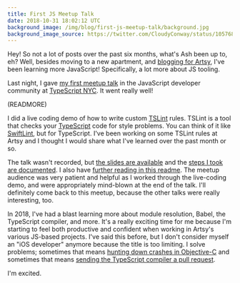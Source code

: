 ```yaml
---
title: First JS Meetup Talk
date: 2018-10-31 18:02:12 UTC
background_image: /img/blog/first-js-meetup-talk/background.jpg
background_image_source: https://twitter.com/CloudyConway/status/1057682538645389312
---
```


Hey! So not a lot of posts over the past six months, what's Ash been up to, eh? Well, besides moving to a new apartment, and [blogging for Artsy](http://artsy.github.io/author/ash/), I've been learning more JavaScript! Specifically, a lot more about JS tooling. 

Last night, I gave [my first meetup talk](https://www.meetup.com/TypeScriptNYC/events/255170060/) in the JavaScript developer community at [TypeScript NYC](https://www.meetup.com/TypeScriptNYC/). It went really well!

(READMORE)

I did a live coding demo of how to write custom [TSLint](https://palantir.github.io/tslint/) rules. TSLint is a tool that checks your [TypeScript](https://www.typescriptlang.org) code for style problems. You can think of it like [SwiftLint](https://github.com/realm/SwiftLint), but for TypeScript. I've been working on some TSLint rules at Artsy and I thought I would share what I've learned over the past month or so.

The talk wasn't recorded, but [the slides are available](https://speakerdeck.com/ashfurrow/building-custom-tslint-rules) and the [steps I took are documented](https://github.com/ashfurrow/tsnyc-tslint-rules/blob/master/STEPS.md). I also have [further reading in this readme](https://github.com/ashfurrow/tslint-playground). The meetup audience was very patient and helpful as I worked through the live-coding demo, and were appropriately mind-blown at the end of the talk. I'll definitely come back to this meetup, because the other talks were really interesting, too.

In 2018, I've had a blast learning more about module resolution, Babel, the TypeScript compiler, and more. It's a really exciting time for me because I'm starting to feel both productive and confident when working in Artsy's various JS-based projects. I've said this before, but I don't consider myself an "iOS developer" anymore because the title is too limiting. I solve problems; sometimes that means [hunting down crashes in Objective-C](https://github.com/artsy/emission/pull/1211) and sometimes that means [sending the TypeScript compiler a pull request](https://github.com/Microsoft/TypeScript/pull/28196).

I'm excited.
